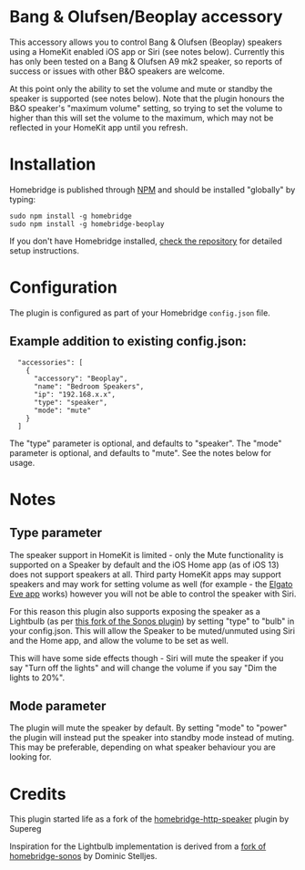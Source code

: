 # Bang & Olufsen/Beoplay accessory

This accessory allows you to control Bang & Olufsen (Beoplay) speakers using a HomeKit enabled iOS app or Siri (see notes below).  Currently this has only been tested on a Bang & Olufsen A9 mk2 speaker, so reports of success or issues with other B&O speakers are welcome.

At this point only the ability to set the volume and mute or standby the speaker is supported (see notes below). Note that the plugin honours the B&O speaker's "maximum volume" setting, so trying to set the volume to higher than this will set the volume to the maximum, which may not be reflected in your HomeKit app until you refresh.

# Installation

Homebridge is published through [NPM](https://www.npmjs.com/package/homebridge) and should be installed "globally" by typing:

    sudo npm install -g homebridge
    sudo npm install -g homebridge-beoplay

If you don't have Homebridge installed, [check the repository](https://github.com/nfarina/homebridge) for detailed setup instructions.

# Configuration

The plugin is configured as part of your Homebridge `config.json` file.

## Example addition to existing config.json:

      "accessories": [
        {
          "accessory": "Beoplay",
          "name": "Bedroom Speakers",
          "ip": "192.168.x.x",
          "type": "speaker",
          "mode": "mute"
        }
      ]

The "type" parameter is optional, and defaults to "speaker". The "mode" parameter is optional, and defaults to "mute". See the notes below for usage. 

# Notes

## Type parameter

The speaker support in HomeKit is limited - only the Mute functionality is supported on a Speaker by default and the  iOS Home app (as of iOS 13) does not support speakers at all. Third party HomeKit apps may support speakers and may work for setting volume as well (for example - the [Elgato Eve app](https://apps.apple.com/gb/app/eve-for-homekit/id917695792) works) however you will not be able to control the speaker with Siri.

For this reason this plugin also supports exposing the speaker as a Lightbulb (as per [this fork of the Sonos plugin](https://github.com/dominicstelljes/homebridge-sonos)) by setting "type" to "bulb" in your config.json. This will allow the Speaker to be muted/unmuted using Siri and the Home app, and allow the volume to be set as well. 

This will have some side effects though - Siri will mute the speaker if you say "Turn off the lights" and will change the volume if you say "Dim the lights to 20%". 

## Mode parameter

The plugin will mute the speaker by default. By setting "mode" to "power" the plugin will instead put the speaker into standby mode instead of muting. This may be preferable, depending on what speaker behaviour you are looking for.

# Credits
This plugin started life as a fork of the [homebridge-http-speaker](https://github.com/Supereg/homebridge-http-speaker) plugin by Supereg

Inspiration for the Lightbulb implementation is derived from a [fork of homebridge-sonos](https://github.com/dominicstelljes/homebridge-sonos) by Dominic Stelljes.